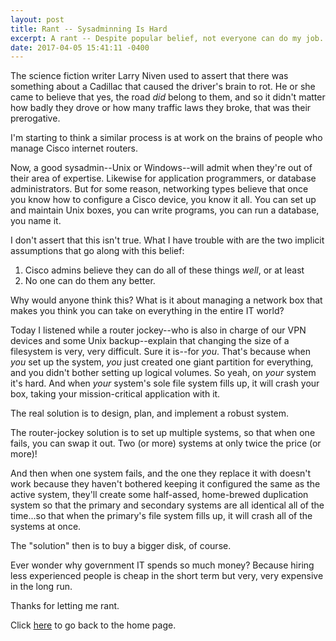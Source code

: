 ```yaml
---
layout: post
title: Rant -- Sysadminning Is Hard
excerpt: A rant -- Despite popular belief, not everyone can do my job.
date: 2017-04-05 15:41:11 -0400
---
```


The science fiction writer Larry Niven used to assert that there was
something about a Cadillac that caused the driver's brain to rot.  He
or she came to believe that yes, the road *did* belong to them, and so
it didn't matter how badly they drove or how many traffic laws they
broke, that was their prerogative.

I'm starting to think a similar process is at work on the brains of
people who manage Cisco internet routers.

Now, a good sysadmin--Unix or Windows--will admit when they're out of
their area of expertise.  Likewise for application programmers, or
database administrators.  But for some reason, networking types
believe that once you know how to configure a Cisco device, you know
it all.  You can set up and maintain Unix boxes, you can write
programs, you can run a database, you name it.

I don't assert that this isn't true.  What I have trouble with are the
two implicit assumptions that go along with this belief:

1) Cisco admins believe they can do all of these things *well*, or at
least
2) No one can do them any better.

Why would anyone think this?  What is it about managing a network box
that makes you think you can take on everything in the entire IT
world?

Today I listened while a router jockey--who is also in charge of our
VPN devices and some Unix backup--explain that changing the size of a
filesystem is very, very difficult.  Sure it is--for *you*.  That's
because when *you* set up the system, *you* just created one giant
partition for everything, and you didn't bother setting up logical
volumes.  So yeah, on *your* system it's hard.  And when *your*
system's sole file system fills up, it will crash your box, taking
your mission-critical application with it.

The real solution is to design, plan, and implement a robust system.

The router-jockey solution is to set up multiple systems, so that when
one fails, you can swap it out.  Two (or more) systems at only twice
the price (or more)!

And then when one system fails, and the one they replace it with
doesn't work because they haven't bothered keeping it configured the
same as the active system, they'll create some half-assed, home-brewed
duplication system so that the primary and secondary systems are all
identical all of the time...so that when the primary's file system
fills up, it will crash all of the systems at once.

The "solution" then is to buy a bigger disk, of course.

Ever wonder why government IT spends so much money?  Because hiring
less experienced people is cheap in the short term but very, very
expensive in the long run.

Thanks for letting me rant.

Click [here](https://goltz20707.mmert.org/) to go back to the home page.

